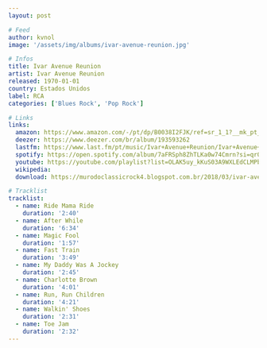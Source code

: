 ```yaml
---
layout: post

# Feed
author: kvnol
image: '/assets/img/albums/ivar-avenue-reunion.jpg'

# Infos
title: Ivar Avenue Reunion
artist: Ivar Avenue Reunion
released: 1970-01-01
country: Estados Unidos
label: RCA
categories: ['Blues Rock', 'Pop Rock']

# Links
links:
  amazon: https://www.amazon.com/-/pt/dp/B0038I2FJK/ref=sr_1_1?__mk_pt_BR=%C3%85M%C3%85%C5%BD%C3%95%C3%91&dchild=1&keywords=Ivar+Avenue+Reunion&qid=1616383955&s=music&sr=1-1
  deezer: https://www.deezer.com/br/album/193593262
  lastfm: https://www.last.fm/pt/music/Ivar+Avenue+Reunion/Ivar+Avenue+Reunion
  spotify: https://open.spotify.com/album/7aFRSph8ZhTLKa0w74Cmrn?si=qr0vvVdIQ026ZPSYV2bu6A
  youtube: https://youtube.com/playlist?list=OLAK5uy_kKuS03A9WXLEdCLMPb4Vqx8HpuHcQfaOg
  wikipedia:
  download: https://murodoclassicrock4.blogspot.com.br/2018/03/ivar-avenue-reunion-1970.html

# Tracklist
tracklist:
  - name: Ride Mama Ride
    duration: '2:40'
  - name: After While
    duration: '6:34'
  - name: Magic Fool
    duration: '1:57'
  - name: Fast Train
    duration: '3:49'
  - name: My Daddy Was A Jockey
    duration: '2:45'
  - name: Charlotte Brown
    duration: '4:01'
  - name: Run, Run Children
    duration: '4:21'
  - name: Walkin' Shoes
    duration: '2:31'
  - name: Toe Jam
    duration: '2:32'
---
```

